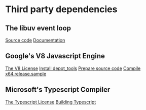 # Third party dependencies

## The libuv event loop
<a href="https://github.com/libuv/libuv">Source code</a>
<a href="http://docs.libuv.org/en/v1.x/">Documentation</a>

## Google's V8 Javascript Engine
<a href="https://github.com/v8/v8/blob/main/LICENSE">The V8 License</a>
<a href="https://commondatastorage.googleapis.com/chrome-infra-docs/flat/depot_tools/docs/html/depot_tools_tutorial.html#_setting_up">Install depot_tools</a>
<a href="https://github.com/v8/v8#getting-the-code">Prepare source code</a>
<a href="https://v8.dev/docs/embed#run-the-example">Compile x64.release.sample</a>

## Microsoft's Typescript Compiler
<a href="https://github.com/microsoft/TypeScript/blob/main/LICENSE.txt">The Typescript License</a>
<a href="https://github.com/microsoft/TypeScript#building">Building Typescript</a>